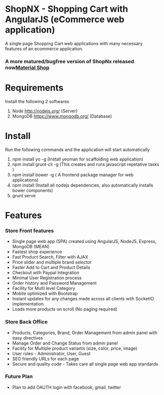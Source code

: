 # ShopNX - Shopping Cart with AngularJS (eCommerce web application)
A single page Shopping Cart web applications with many necessary features of an ecommerce application.

### A more matured/bugfree version of ShopNx released now<a href="https://codecanyon.net/item/material-shop-material-designed-shopping-cart-using-angularjs/17904231">Material Shop</a> 

# Requirements
Install the following 2 softwares

1.    Node http://nodejs.org/ (Server)
2.    MongoDB https://www.mongodb.org/ (Database)

# Install
Run the following commands and the application will start automatically

1.    npm install yo -g (Install yeoman for scaffolding web application)
2.    npm install grunt-cli -g (This creates and runs javascript repetative tasks )
3.    npm install bower -g ( A frontend package manager for web applications)
4.    npm install (Install all nodejs dependencies, also automatically installs bower components)
5.    grunt serve

# Features
### Store Front features
*  Single page web app (SPA) created using AngularJS, NodeJS, Express, MongoDB (MEAN)
*  Fastest shop experience
*  Fast Product Search, Filter with AJAX
*  Price slider and multiple brand selector
*  Faster Add to Cart and Product Details
*  Checkout with Paypal Integration
*  Minimal User Registration process
*  Order history and Password Management
*  Facility for Multi level Category
*  Mobile optimized with Bootstrap
*  Instant updates for any changes made across all clients with SocketIO implementation
*  Loads more products on scroll (No paging required)

### Store Back Office
*  Products, Categories, Brand, Order Management from admin panel with easy directives
*  Manage Order and Change Status from admin panel
*  Facility for Multiple product variants (size, color, price, image)
*  User roles - Administrator, User, Guest
*  SEO friendly URLs for each page
*  Secure and quality code - Takes care all single page web app standards

### Future Plan
* Plan to add OAUTH login with facebook, gmail, twitter
